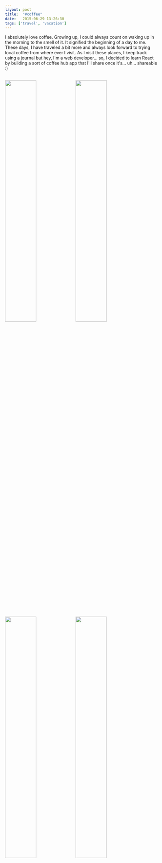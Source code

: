 ```yaml
---
layout: post
title:  "#coffee"
date:   2015-06-29 13:26:30
tags: ['travel', 'vacation']
---
```


I absolutely love coffee. Growing up, I could always count on waking up in the morning to the smell of it. It signified the beginning of a day to me. These days, I have traveled a bit more and always look forward to trying local coffee from where ever I visit. As I visit these places, I keep track using a journal but hey, I'm a web developer... so, I decided to learn React by building a sort of coffee hub app that I'll share once it's... uh... shareable :)
<br/><br/>

<img border="0" src="http://4.bp.blogspot.com/-rkOwVLan8hs/VZGMUVEaG4I/AAAAAAAAIIU/gi7pHuuczEo/s400/coffee.jpg" style="display: inline-block; width: 45%;" />
<img border="0" src="http://2.bp.blogspot.com/-rpbG7LYL_hU/VZGNMUP2eQI/AAAAAAAAIIg/1HnROXyY0BY/s400/coffee-mexico.jpg" style="display: inline-block; width: 45%;" />
<img border="0" src="http://3.bp.blogspot.com/-3DPvJsyqUCg/VZGNMk3CWxI/AAAAAAAAIIk/siFOf5EBjhU/s400/coffee-nyc.jpg" style="display: inline-block; width: 45%;" />
<img border="0" src="http://2.bp.blogspot.com/-7YfqsTaXJOk/VbagdMjcXkI/AAAAAAAAIls/1OzvbCdHbuI/s400/coffee-austin.jpg" style="display: inline-block; width: 45%;" />
